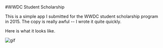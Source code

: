 #WWDC Student Scholarship 

This is a simple app I submitted for the WWDC student scholarship program in 2015. The copy is really awful --  I wrote it quite quickly.

Here is what it looks like.

![gif](out.gif)
